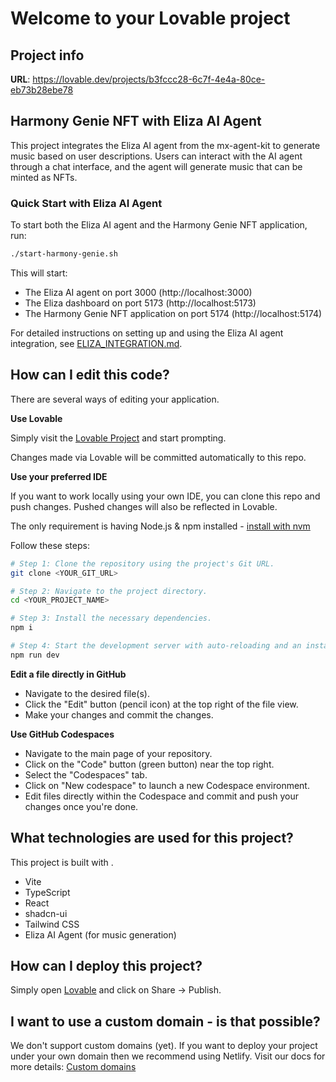 # Welcome to your Lovable project

## Project info

**URL**: https://lovable.dev/projects/b3fccc28-6c7f-4e4a-80ce-eb73b28ebe78

## Harmony Genie NFT with Eliza AI Agent

This project integrates the Eliza AI agent from the mx-agent-kit to generate music based on user descriptions. Users can interact with the AI agent through a chat interface, and the agent will generate music that can be minted as NFTs.

### Quick Start with Eliza AI Agent

To start both the Eliza AI agent and the Harmony Genie NFT application, run:

```sh
./start-harmony-genie.sh
```

This will start:
- The Eliza AI agent on port 3000 (http://localhost:3000)
- The Eliza dashboard on port 5173 (http://localhost:5173)
- The Harmony Genie NFT application on port 5174 (http://localhost:5174)

For detailed instructions on setting up and using the Eliza AI agent integration, see [ELIZA_INTEGRATION.md](./ELIZA_INTEGRATION.md).

## How can I edit this code?

There are several ways of editing your application.

**Use Lovable**

Simply visit the [Lovable Project](https://lovable.dev/projects/b3fccc28-6c7f-4e4a-80ce-eb73b28ebe78) and start prompting.

Changes made via Lovable will be committed automatically to this repo.

**Use your preferred IDE**

If you want to work locally using your own IDE, you can clone this repo and push changes. Pushed changes will also be reflected in Lovable.

The only requirement is having Node.js & npm installed - [install with nvm](https://github.com/nvm-sh/nvm#installing-and-updating)

Follow these steps:

```sh
# Step 1: Clone the repository using the project's Git URL.
git clone <YOUR_GIT_URL>

# Step 2: Navigate to the project directory.
cd <YOUR_PROJECT_NAME>

# Step 3: Install the necessary dependencies.
npm i

# Step 4: Start the development server with auto-reloading and an instant preview.
npm run dev
```

**Edit a file directly in GitHub**

- Navigate to the desired file(s).
- Click the "Edit" button (pencil icon) at the top right of the file view.
- Make your changes and commit the changes.

**Use GitHub Codespaces**

- Navigate to the main page of your repository.
- Click on the "Code" button (green button) near the top right.
- Select the "Codespaces" tab.
- Click on "New codespace" to launch a new Codespace environment.
- Edit files directly within the Codespace and commit and push your changes once you're done.

## What technologies are used for this project?

This project is built with .

- Vite
- TypeScript
- React
- shadcn-ui
- Tailwind CSS
- Eliza AI Agent (for music generation)

## How can I deploy this project?

Simply open [Lovable](https://lovable.dev/projects/b3fccc28-6c7f-4e4a-80ce-eb73b28ebe78) and click on Share -> Publish.

## I want to use a custom domain - is that possible?

We don't support custom domains (yet). If you want to deploy your project under your own domain then we recommend using Netlify. Visit our docs for more details: [Custom domains](https://docs.lovable.dev/tips-tricks/custom-domain/)
